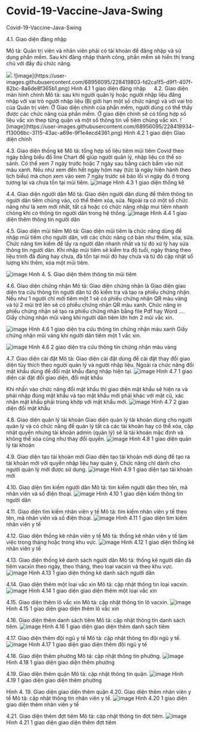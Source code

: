 # Covid-19-Vaccine-Java-Swing
Covid-19-Vaccine-Java-Swing

4.1. Giao diện đăng nhập
<p>Mô tả: Quản trị viên và nhân viên phải có tài khoản để đăng nhập và sử dụng phần mềm. Sau khi đăng nhập thành công, phần mềm sẽ hiển thị trang chủ với đầy đủ chức năng.</p>
<img src = "https://user-images.githubusercontent.com/68956095/228419803-fd2ca1f5-d9f1-407f-82bc-8a6de8f365b1.png"></img>
![image](https://user-images.githubusercontent.com/68956095/228419803-fd2ca1f5-d9f1-407f-82bc-8a6de8f365b1.png)
Hình 4.1 1 giao diện đăng nhập
 
4.2. Giao diện màn hình chính
Mô tả: sau khi người quản lý hoặc người nhập liệu đăng nhập với vai trò người nhập liệu (Bị giới hạn một số chức năng) và với vai trò của Quản trị viên: Ở Giao diện chính của phần mềm, người dùng có thể thấy được các chức năng của phần mềm.
Ở giao diện chính sẽ có tổng hợp số liệu vắc xin thep từng quận và một số thông tin về tiêm chủng vắc xin.
 ![image](https://user-images.githubusercontent.com/68956095/228419934-f13006bc-3115-43ac-a69e-9f1e4ecd4361.png)
Hình 4.2 1 giao diện Giao diện chính

4.3. Giao diện thống kê
Mô tả: tổng hợp số liệu tiêm mũi tiêm Covid theo ngày bằng biểu đồ line Chart để giúp người quản lý, nhập liệu có thể so sánh. Có thể xem 7 ngày trước hoặc 7 ngày sau bằng cách bấm vào nút màu xanh. Nếu như xem đến hết ngày hôm nay (tức là ngày hiện hành theo lịch biểu) mà chọn xem vào xem 7 ngày trước sẽ báo lỗi vì ngày đó ở trong tương lại và chưa tồn tại mũi tiêm.
![image](https://user-images.githubusercontent.com/68956095/228420009-16a53946-c31f-496f-86fc-72ead8e575b8.png) 
Hình 4.3 1 giao diện thống kê

4.4. Giao diện người dân
Mô tả: Giao diện người dân dùng để thêm thông tin người dân tiêm chủng vào, có thể thêm xóa, sửa. Ngoài ra có một số chức năng như là xem mới nhất, tất cả hoặc có chức năng nhập mui tiêm nhanh chóng khi có thông tin người dân trong hệ thống.
  ![image](https://user-images.githubusercontent.com/68956095/228420034-801ab24d-3ef0-44bd-9952-7eaa86649cba.png)
Hình 4.4 1 giao diện thêm thông tin người dân

4.5. Giao diện mũi tiêm
Mô tả: Giao diện mũi tiêm là chức năng dùng để nhập mũi tiêm cho người dân, với các chức năng cơ bản như thêm, xóa, sửa. Chức năng tìm kiếm để lấy ra người dân nhanh nhất và từ đó xử lý hay sửa thông tin người dân. Khi nhập mũi tiêm sẽ kiểm tra độ tuổi, ngày tháng theo liệu trình đã đúng hay chưa, đã tồn tại mũi đó hay chưa và từ đó cập nhật số lượng khi thêm, xóa một mũi tiêm.

![image](https://user-images.githubusercontent.com/68956095/228420068-72bba85c-178c-46df-971f-d6fd1bdccce5.png)
Hình 4. 5. Giao diện thêm thông tin mũi tiêm

4.6. Giao diện chứng nhận
Mô tả: Giao diện chứng nhận là Giao diện giao diện tra cứu thông tin người dân từ đó kiểm tra và tạo ra phiếu chứng nhận. Nếu như 1 người chỉ mới tiêm một 1 sẽ có phiếu chứng nhận QR màu vàng và từ 2 mũi trở lên sẽ có phiểu chứng nhận QR màu xanh. Chức năng in phiếu chứng nhận sẽ tạo ra phiếu chứng nhận bằng file Pdf hay Word ….
 
Giấy chứng nhận mũi vàng khi người dân tiêm lớn hơn 2 mũi vắc xin.
 
 ![image](https://user-images.githubusercontent.com/68956095/228420096-c4ee9eed-e46c-4998-8019-a6208d7898a5.png)
Hình 4.6 1 giao diện tra cứu thông tin chứng nhận màu xanh
Giấy chứng nhận mũi vàng khi người dân tiêm một 1 vắc xin.

  ![image](https://user-images.githubusercontent.com/68956095/228420109-2b722ad9-b5bc-4572-9f86-0ed836b842b3.png)
Hình 4.6 2 giao diện tra cứu thông tin chứng nhận màu vàng

4.7. Giao diện cài đặt
Mô tả: Giao diện cài đặt dùng để cài đặt thay đổi giao diện tùy thích theo người quản lý và người nhập liệu. Ngoài ra chức năng đổi mật khẩu dùng để đổi mật khẩu đang nhập hiện tại.
 ![image](https://user-images.githubusercontent.com/68956095/228420638-a22b8376-a237-47a0-bd81-409c95ad3048.png)
Hình 4.7 1 giao diện cài đặt đổi giao diện, đổi mật khẩu

Khi nhấn vào chức năng đổi mật khẩu thì giao diện mật khẩu sẽ hiện ra và phải nhập đúng mật khẩu và tạo mật khẩu mới phải khác với mật cũ, xác nhận mật khẩu phải trùng khớp với mật khẩu mới.
 ![image](https://user-images.githubusercontent.com/68956095/228420691-ab8b10b2-24d5-431c-8106-bf3c50c03655.png)
Hình 4.7 2 giao diện đổi mật khẩu

4.8. Giao diện quản lý tài khoản
Giao diện quản lý tài khoản dùng cho người quản lý và có chức năng để quản lý tất cả các tài khoản hay có thể xóa, cập nhật quyền nhưng tài khoản admin (quản lý) sẽ là tài khoản mặc định và không thể xóa cũng như thay đổi quyền.
 ![image](https://user-images.githubusercontent.com/68956095/228420735-aef87213-aaed-4de3-a5e0-8458f11fa2dd.png)
Hình 4.8 1 giao diện quản lý tài khoản

4.9. Giao diện tạo tài khoản mới
Giao diện tạo tài khoản mới dùng để tạo ra tài khoản mới với quyền nhập liệu hay quản ý, Chức năng chỉ dành cho người quản lý mới được sử dụng.
 ![image](https://user-images.githubusercontent.com/68956095/228420766-5c3da75f-57a8-4149-8c92-d9b8f6f9b325.png)
Hình 4.9 1 giao diện tạo tài khoản mới 

4.10. Giao diện tìm kiếm người dân
Mô tả: tìm kiếm người dân theo tên, mã nhân viên và số điện thoại.
 ![image](https://user-images.githubusercontent.com/68956095/228420791-e856afc7-1b4b-4a12-98d7-c9f06a1b9cbb.png)
Hình 4.10 1 giao diện kiếm thông tin người dân

4.11. Giao diện tìm kiếm nhân viên y tế
Mô tả: tìm kiếm nhân viên y tế theo tên, mã nhân viên và số điện thoại.
 ![image](https://user-images.githubusercontent.com/68956095/228420820-b740f90f-bc25-45b7-9ab5-d2f65ef8a107.png)
Hình 4.11 1 giao diện tìm kiếm nhân viên y tế

4.12. Giao diện thống kê nhân viên y tế
Mô tả: thống kê nhân viên y tế làm việc trong tháng hoặc trong khu vực.
 ![image](https://user-images.githubusercontent.com/68956095/228420847-2a8e5258-6507-4964-adc4-ef18768c40dc.png)
Hình 4.12 1 giao diện thống kê nhân viên y tế

4.13. Giao diện thống kê danh sách người dân
Mô tả: thống kê người dân đã tiêm vacxin theo ngày, theo tháng, theo loại vacxin và theo khu vực.
 ![image](https://user-images.githubusercontent.com/68956095/228420872-203cc66a-22a9-4b0a-82fe-ab5af6582ca3.png)
Hình 4.13 1 giao diện thông kê danh sách người dân

4.14. Giao diện thêm một loại vắc xin
Mô tả: cập nhật thông tin loại vacxin.
 ![image](https://user-images.githubusercontent.com/68956095/228420906-61e4fab2-cf13-4d25-9688-b2003c09a3ec.png)
Hình 4.14 1 giao diện giao diện thêm một loại vắc xin

4.15. Giao diện thêm lô vắc xin
Mô tả: cập nhật thông tin lô vacxin.
 ![image](https://user-images.githubusercontent.com/68956095/228420930-ba661ded-7659-41d8-9303-6c4c57ee7884.png)
Hình 4.15 1 giao diện giao diện thêm lô vắc xin

4.16. Giao diện thêm danh sách tiêm
Mô tả: cập nhật thông tin danh sách tiêm.
 ![image](https://user-images.githubusercontent.com/68956095/228420956-f6e414a3-b382-413f-b03f-07ac0e594f21.png)
Hình 4.16 1 giao diện giao diện thêm danh sách tiêm

4.17. Giao diện thêm đội ngũ y tế
Mô tả: cập nhật thông tin đội ngũ y tế.
 ![image](https://user-images.githubusercontent.com/68956095/228420995-7589f644-2a00-40b5-b415-b90bef303615.png)
Hình 4.17 1 giao diện giao diện thêm đội ngũ y tế

4.18. Giao diện thêm phường
Mô tả: cập nhật thông tin phường.
 ![image](https://user-images.githubusercontent.com/68956095/228421012-a1a6e278-94da-454c-b783-77f40abf342f.png)
Hình 4.18 1 giao diện giao diện thêm phường

4.19. Giao diện thêm quận
Mô tả: cập nhật thông tin quận.
 ![image](https://user-images.githubusercontent.com/68956095/228421029-ad8886a8-98be-4186-9859-943dd4f5f4c6.png)
Hình 4.19 1 giao diện giao diện thêm phường

Hình 4. 19. Giao diện giao diện thêm quận
4.20. Giao diện thêm nhân viên y tế
Mô tả: cập nhật thông tin nhân viên y tế.
 ![image](https://user-images.githubusercontent.com/68956095/228421053-8b7a1354-f225-4433-bae4-92a6d652a62a.png)
Hình 4.20 1 giao diện giao diện thêm nhân viên y tế 

4.21. Giao diện thêm đợt tiêm
Mô tả: cập nhật thông tin đợt tiêm.
 ![image](https://user-images.githubusercontent.com/68956095/228421077-d9e9669a-a1f8-48f8-ba71-f0a6cab4f809.png)
Hình 4.21 1 giao diện giao diện thêm đợt tiêm
